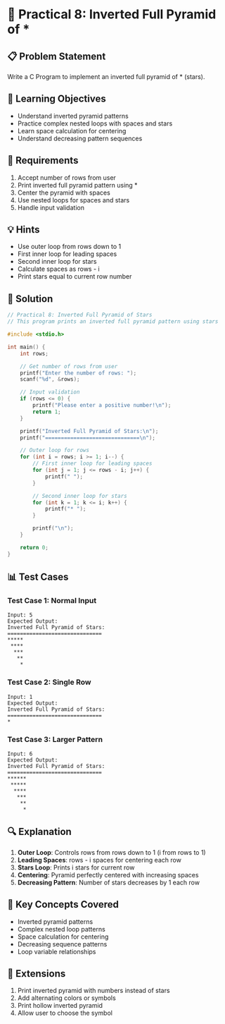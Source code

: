 # 🎯 Practical 8: Inverted Full Pyramid of *

## 📋 Problem Statement

Write a C Program to implement an inverted full pyramid of * (stars).

## 🎯 Learning Objectives

- Understand inverted pyramid patterns
- Practice complex nested loops with spaces and stars
- Learn space calculation for centering
- Understand decreasing pattern sequences

## 📝 Requirements

1. Accept number of rows from user
2. Print inverted full pyramid pattern using *
3. Center the pyramid with spaces
4. Use nested loops for spaces and stars
5. Handle input validation

## 💡 Hints

- Use outer loop from rows down to 1
- First inner loop for leading spaces
- Second inner loop for stars
- Calculate spaces as rows - i
- Print stars equal to current row number

## 🔧 Solution

```c
// Practical 8: Inverted Full Pyramid of Stars
// This program prints an inverted full pyramid pattern using stars

#include <stdio.h>

int main() {
    int rows;

    // Get number of rows from user
    printf("Enter the number of rows: ");
    scanf("%d", &rows);

    // Input validation
    if (rows <= 0) {
        printf("Please enter a positive number!\n");
        return 1;
    }

    printf("Inverted Full Pyramid of Stars:\n");
    printf("==============================\n");

    // Outer loop for rows
    for (int i = rows; i >= 1; i--) {
        // First inner loop for leading spaces
        for (int j = 1; j <= rows - i; j++) {
            printf(" ");
        }

        // Second inner loop for stars
        for (int k = 1; k <= i; k++) {
            printf("* ");
        }

        printf("\n");
    }

    return 0;
}
```

## 📊 Test Cases

### Test Case 1: Normal Input
```
Input: 5
Expected Output:
Inverted Full Pyramid of Stars:
==============================
*****
 ****
  ***
   **
    *
```

### Test Case 2: Single Row
```
Input: 1
Expected Output:
Inverted Full Pyramid of Stars:
==============================
*
```

### Test Case 3: Larger Pattern
```
Input: 6
Expected Output:
Inverted Full Pyramid of Stars:
==============================
******
 *****
  ****
   ***
    **
     *
```

## 🔍 Explanation

1. **Outer Loop**: Controls rows from rows down to 1 (i from rows to 1)
2. **Leading Spaces**: rows - i spaces for centering each row
3. **Stars Loop**: Prints i stars for current row
4. **Centering**: Pyramid perfectly centered with increasing spaces
5. **Decreasing Pattern**: Number of stars decreases by 1 each row

## 🎯 Key Concepts Covered

- Inverted pyramid patterns
- Complex nested loop patterns
- Space calculation for centering
- Decreasing sequence patterns
- Loop variable relationships

## 🚀 Extensions

1. Print inverted pyramid with numbers instead of stars
2. Add alternating colors or symbols
3. Print hollow inverted pyramid
4. Allow user to choose the symbol